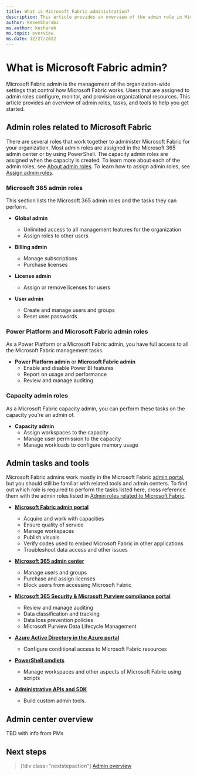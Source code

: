 ```yaml
---
title: What is Microsoft Fabric administration?
description: This article provides an overview of the admin role in Microsoft Fabric.
author: KesemSharabi
ms.author: kesharab
ms.topic: overview
ms.date: 12/27/2022
---
```


# What is Microsoft Fabric admin?

Microsoft Fabric admin is the management of the organization-wide settings that control how Microsoft Fabric works. Users that are assigned to admin roles configure, monitor, and provision organizational resources. This article provides an overview of admin roles, tasks, and tools to help you get started.

## Admin roles related to Microsoft Fabric

There are several roles that work together to administer Microsoft Fabric for your organization. Most admin roles are assigned in the Microsoft 365 admin center or by using PowerShell. The capacity admin roles are assigned when the capacity is created. To learn more about each of the admin roles, see [About admin roles](/microsoft-365/admin/add-users/about-admin-roles). To learn how to assign admin roles, see [Assign admin roles](/microsoft-365/admin/add-users/assign-admin-roles).

### Microsoft 365 admin roles

This section lists the Microsoft 365 admin roles and the tasks they can perform.

* **Global admin**
    * Unlimited access to all management features for the organization
    * Assign roles to other users

* **Billing admin**
    * Manage subscriptions
    * Purchase licenses

* **License admin**
    * Assign or remove licenses for users

* **User admin**
    * Create and manage users and groups
    * Reset user passwords

### Power Platform and Microsoft Fabric admin roles

As a Power Platform or a Microsoft Fabric admin, you have full access to all the Microsoft Fabric management tasks.

* **Power Platform admin** or **Microsoft Fabric admin**
    * Enable and disable Power BI features
    * Report on usage and performance
    * Review and manage auditing

### Capacity admin roles

As a Microsoft Fabric capacity admin, you can perform these tasks on the capacity you're an admin of.

* **Capacity admin**
    * Assign workspaces to the capacity
    * Manage user permission to the capacity
    * Manage workloads to configure memory usage

## Admin tasks and tools

Microsoft Fabric admins work mostly in the Microsoft Fabric [admin portal](tbd), but you should still be familiar with related tools and admin centers. To find out which role is required to perform the tasks listed here, cross reference them with the admin roles listed in [Admin roles related to Microsoft Fabric](#admin-roles-related-to-microsoft-fabric).

* **[Microsoft Fabric admin portal](https://app.powerbi.com/admin-portal)** <!--- Change link to fabric --->
    * Acquire and work with capacities
    * Ensure quality of service
    * Manage workspaces
    * Publish visuals
    * Verify codes used to embed Microsoft Fabric in other applications
    * Troubleshoot data access and other issues

* **[Microsoft 365 admin center](https://admin.microsoft.com)**
    * Manage users and groups
    * Purchase and assign licenses
    * Block users from accessing Microsoft Fabric

* **[Microsoft 365 Security & Microsoft Purview compliance portal](https://protection.office.com)**
    * Review and manage auditing
    * Data classification and tracking
    * Data loss prevention policies
    * Microsoft Purview Data Lifecycle Management

* **[Azure Active Directory in the Azure portal](https://aad.portal.azure.com)**
    * Configure conditional access to Microsoft Fabric resources

* **[PowerShell cmdlets](/powershell/power-bi/overview)**
    * Manage workspaces and other aspects of Microsoft Fabric using scripts

* **[Administrative APIs and SDK](tbd)** <!--- Link to admin REST APIs --->
    * Build custom admin tools.

## Admin center overview

TBD with info from PMs

## Next steps

>[!div class="nextstepaction"]
>[Admin overview](admin-roles.md)
